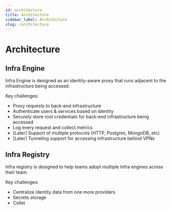 ```yaml
---
id: architecture
title: Architecture
sidebar_label: Architecture
slug: /architecture
---
```


# Architecture

## Infra Engine

Infra Engine is designed as an identity-aware proxy that runs adjacent to the infrastructure being accessed.

Key challenges:
* Proxy requests to back-end infrastructure
* Authenticate users & services based on identity 
* Securely store root credentials for back-end infrastructure being accessed
* Log every request and collect metrics
* [Later] Support of multiple protocols (HTTP, Postgres, MongoDB, etc)
* [Later] Tunneling support for accessing infrastructure behind VPNs

## Infra Registry

Infra registry is designed to help teams adopt multiple Infra engines across their team.

Key challenges:
* Centralize identity data from one more providers
* Secrets storage
* Collet

